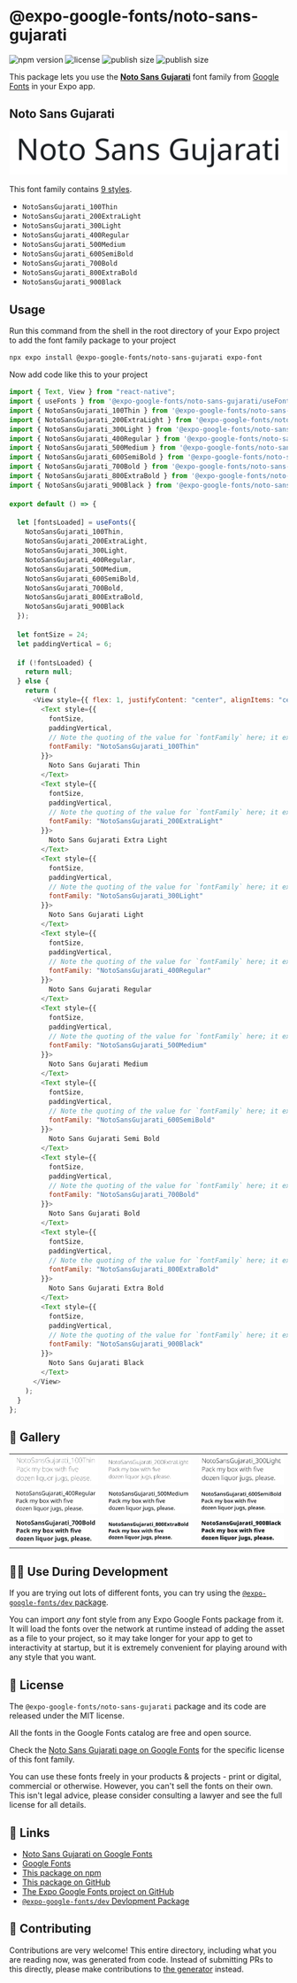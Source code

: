 # @expo-google-fonts/noto-sans-gujarati

![npm version](https://flat.badgen.net/npm/v/@expo-google-fonts/noto-sans-gujarati)
![license](https://flat.badgen.net/github/license/expo/google-fonts)
![publish size](https://flat.badgen.net/packagephobia/install/@expo-google-fonts/noto-sans-gujarati)
![publish size](https://flat.badgen.net/packagephobia/publish/@expo-google-fonts/noto-sans-gujarati)

This package lets you use the [**Noto Sans Gujarati**](https://fonts.google.com/specimen/Noto+Sans+Gujarati) font family from [Google Fonts](https://fonts.google.com/) in your Expo app.

## Noto Sans Gujarati

![Noto Sans Gujarati](./font-family.png)

This font family contains [9 styles](#-gallery).

- `NotoSansGujarati_100Thin`
- `NotoSansGujarati_200ExtraLight`
- `NotoSansGujarati_300Light`
- `NotoSansGujarati_400Regular`
- `NotoSansGujarati_500Medium`
- `NotoSansGujarati_600SemiBold`
- `NotoSansGujarati_700Bold`
- `NotoSansGujarati_800ExtraBold`
- `NotoSansGujarati_900Black`

## Usage

Run this command from the shell in the root directory of your Expo project to add the font family package to your project

```sh
npx expo install @expo-google-fonts/noto-sans-gujarati expo-font
```

Now add code like this to your project

```js
import { Text, View } from "react-native";
import { useFonts } from '@expo-google-fonts/noto-sans-gujarati/useFonts';
import { NotoSansGujarati_100Thin } from '@expo-google-fonts/noto-sans-gujarati/100Thin';
import { NotoSansGujarati_200ExtraLight } from '@expo-google-fonts/noto-sans-gujarati/200ExtraLight';
import { NotoSansGujarati_300Light } from '@expo-google-fonts/noto-sans-gujarati/300Light';
import { NotoSansGujarati_400Regular } from '@expo-google-fonts/noto-sans-gujarati/400Regular';
import { NotoSansGujarati_500Medium } from '@expo-google-fonts/noto-sans-gujarati/500Medium';
import { NotoSansGujarati_600SemiBold } from '@expo-google-fonts/noto-sans-gujarati/600SemiBold';
import { NotoSansGujarati_700Bold } from '@expo-google-fonts/noto-sans-gujarati/700Bold';
import { NotoSansGujarati_800ExtraBold } from '@expo-google-fonts/noto-sans-gujarati/800ExtraBold';
import { NotoSansGujarati_900Black } from '@expo-google-fonts/noto-sans-gujarati/900Black';

export default () => {

  let [fontsLoaded] = useFonts({
    NotoSansGujarati_100Thin, 
    NotoSansGujarati_200ExtraLight, 
    NotoSansGujarati_300Light, 
    NotoSansGujarati_400Regular, 
    NotoSansGujarati_500Medium, 
    NotoSansGujarati_600SemiBold, 
    NotoSansGujarati_700Bold, 
    NotoSansGujarati_800ExtraBold, 
    NotoSansGujarati_900Black
  });

  let fontSize = 24;
  let paddingVertical = 6;

  if (!fontsLoaded) {
    return null;
  } else {
    return (
      <View style={{ flex: 1, justifyContent: "center", alignItems: "center" }}>
        <Text style={{
          fontSize,
          paddingVertical,
          // Note the quoting of the value for `fontFamily` here; it expects a string!
          fontFamily: "NotoSansGujarati_100Thin"
        }}>
          Noto Sans Gujarati Thin
        </Text>
        <Text style={{
          fontSize,
          paddingVertical,
          // Note the quoting of the value for `fontFamily` here; it expects a string!
          fontFamily: "NotoSansGujarati_200ExtraLight"
        }}>
          Noto Sans Gujarati Extra Light
        </Text>
        <Text style={{
          fontSize,
          paddingVertical,
          // Note the quoting of the value for `fontFamily` here; it expects a string!
          fontFamily: "NotoSansGujarati_300Light"
        }}>
          Noto Sans Gujarati Light
        </Text>
        <Text style={{
          fontSize,
          paddingVertical,
          // Note the quoting of the value for `fontFamily` here; it expects a string!
          fontFamily: "NotoSansGujarati_400Regular"
        }}>
          Noto Sans Gujarati Regular
        </Text>
        <Text style={{
          fontSize,
          paddingVertical,
          // Note the quoting of the value for `fontFamily` here; it expects a string!
          fontFamily: "NotoSansGujarati_500Medium"
        }}>
          Noto Sans Gujarati Medium
        </Text>
        <Text style={{
          fontSize,
          paddingVertical,
          // Note the quoting of the value for `fontFamily` here; it expects a string!
          fontFamily: "NotoSansGujarati_600SemiBold"
        }}>
          Noto Sans Gujarati Semi Bold
        </Text>
        <Text style={{
          fontSize,
          paddingVertical,
          // Note the quoting of the value for `fontFamily` here; it expects a string!
          fontFamily: "NotoSansGujarati_700Bold"
        }}>
          Noto Sans Gujarati Bold
        </Text>
        <Text style={{
          fontSize,
          paddingVertical,
          // Note the quoting of the value for `fontFamily` here; it expects a string!
          fontFamily: "NotoSansGujarati_800ExtraBold"
        }}>
          Noto Sans Gujarati Extra Bold
        </Text>
        <Text style={{
          fontSize,
          paddingVertical,
          // Note the quoting of the value for `fontFamily` here; it expects a string!
          fontFamily: "NotoSansGujarati_900Black"
        }}>
          Noto Sans Gujarati Black
        </Text>
      </View>
    );
  }
};
```

## 🔡 Gallery


||||
|-|-|-|
|![NotoSansGujarati_100Thin](./100Thin/NotoSansGujarati_100Thin.ttf.png)|![NotoSansGujarati_200ExtraLight](./200ExtraLight/NotoSansGujarati_200ExtraLight.ttf.png)|![NotoSansGujarati_300Light](./300Light/NotoSansGujarati_300Light.ttf.png)||
|![NotoSansGujarati_400Regular](./400Regular/NotoSansGujarati_400Regular.ttf.png)|![NotoSansGujarati_500Medium](./500Medium/NotoSansGujarati_500Medium.ttf.png)|![NotoSansGujarati_600SemiBold](./600SemiBold/NotoSansGujarati_600SemiBold.ttf.png)||
|![NotoSansGujarati_700Bold](./700Bold/NotoSansGujarati_700Bold.ttf.png)|![NotoSansGujarati_800ExtraBold](./800ExtraBold/NotoSansGujarati_800ExtraBold.ttf.png)|![NotoSansGujarati_900Black](./900Black/NotoSansGujarati_900Black.ttf.png)||


## 👩‍💻 Use During Development

If you are trying out lots of different fonts, you can try using the [`@expo-google-fonts/dev` package](https://github.com/expo/google-fonts/tree/master/font-packages/dev#readme).

You can import _any_ font style from any Expo Google Fonts package from it. It will load the fonts over the network at runtime instead of adding the asset as a file to your project, so it may take longer for your app to get to interactivity at startup, but it is extremely convenient for playing around with any style that you want.


## 📖 License

The `@expo-google-fonts/noto-sans-gujarati` package and its code are released under the MIT license.

All the fonts in the Google Fonts catalog are free and open source.

Check the [Noto Sans Gujarati page on Google Fonts](https://fonts.google.com/specimen/Noto+Sans+Gujarati) for the specific license of this font family.

You can use these fonts freely in your products & projects - print or digital, commercial or otherwise. However, you can't sell the fonts on their own. This isn't legal advice, please consider consulting a lawyer and see the full license for all details.

## 🔗 Links

- [Noto Sans Gujarati on Google Fonts](https://fonts.google.com/specimen/Noto+Sans+Gujarati)
- [Google Fonts](https://fonts.google.com/)
- [This package on npm](https://www.npmjs.com/package/@expo-google-fonts/noto-sans-gujarati)
- [This package on GitHub](https://github.com/expo/google-fonts/tree/master/font-packages/noto-sans-gujarati)
- [The Expo Google Fonts project on GitHub](https://github.com/expo/google-fonts)
- [`@expo-google-fonts/dev` Devlopment Package](https://github.com/expo/google-fonts/tree/master/font-packages/dev)

## 🤝 Contributing

Contributions are very welcome! This entire directory, including what you are reading now, was generated from code. Instead of submitting PRs to this directly, please make contributions to [the generator](https://github.com/expo/google-fonts/tree/master/packages/generator) instead.
